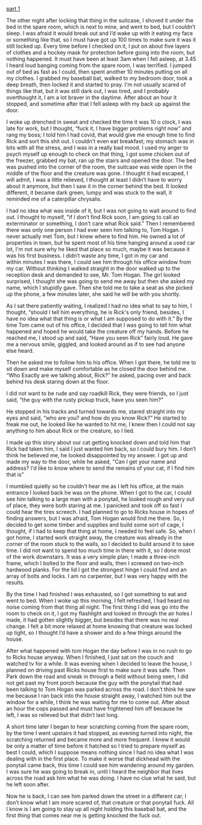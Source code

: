 [part 1](https://www.reddit.com/r/nosleep/comments/v4qfzr/i_got_some_meat_from_this_weird_old_guy_that/)

 

The other night after locking that thing in the suitcase, I shoved it under the bed in the spare room, which is next to mine, and went to bed, but I couldn’t sleep. I was afraid it would break out and I’d wake up with it eating my face or something like that, so I must have got up 100 times to make sure it was it still locked up. Every time before I checked on it, I put on about five layers of clothes and a hockey mask for protection before going into the room, but nothing happened. It must have been at least 3am when I fell asleep, at 3.45 I heard loud banging coming from the spare room, I was terrified. I jumped out of bed as fast as I could, then spent another 10 minutes putting on all my clothes. I grabbed my baseball bat, walked to my bedroom door, took a deep breath, then locked it and started to pray. I'm not usually scared of things like that, but it was still dark out, I was tired, and I probably overthought it, I am a lot braver in the daytime. After about an hour it stopped, and sometime after that I fell asleep with my back up against the door.  

I woke up drenched in sweat and checked the time it was 10 o clock, I was late for work, but I thought, “fuck it, I have bigger problems right now” and rang my boss; I told him I had covid, that would give me enough time to find Rick and sort this shit out. I couldn't even eat breakfast; my stomach was in bits with all the stress, and I was in a really bad mood. I used my anger to psych myself up enough to check on that thing, I got some chicken out of the freezer, grabbed my bat, ran up the stairs and opened the door. The bed was pushed into the corner of the room, the suitcase was wide open in the middle of the floor and the creature was gone. I thought it had escaped, I will admit, I was a little relieved, I thought at least I didn’t have to worry about it anymore, but then I saw it in the corner behind the bed. It looked different, it became dark green, lumpy and was stuck to the wall, it reminded me of a caterpillar chrysalis. 

I had no idea what was inside of it, but I was not going to wait around to find out. I thought to myself, "if I don’t find Rick soon, I am going to call an exterminator or something, I don’t care what Rick said.” Then I remembered there was only one person I had ever seen him talking to, Tom Hogan. I never actually met Tom, but I knew where to find him. He owned a lot of properties in town, but he spent most of his time hanging around a used car lot, I'm not sure why he liked that place so much, maybe it was because it was his first business. I didn’t waste any time, I got in my car and within minutes I was there, I could see him through his office window from my car. Without thinking I walked straight in the door walked up to the reception desk and demanded to see, Mr. Tom Hogan. The girl looked surprised, I thought she was going to send me away but then she asked my name, which I stupidly gave. Then she told me to take a seat as she picked up the phone, a few minutes later, she said he will be with you shortly. 

As I sat there patiently waiting, I realized I had no idea what to say to him, I thought, “should I tell him everything, he is Rick's only friend, besides, I have no idea what that thing is or what I am supposed to do with it.” By the time Tom came out of his office, I decided that I was going to tell him what happened and hoped he would take the creature off my hands. Before he reached me, I stood up and said, “Have you seen Rick” fairly loud. He gave me a nervous smile, giggled, and looked around as if to see had anyone else heard. 

Then he asked me to follow him to his office. When I got there, he told me to sit down and make myself comfortable as he closed the door behind me. “Who Exactly are we talking about, Rick?” he asked, pacing over and back behind his desk staring down at the floor. 

I did not want to be rude and say roadkill Rick, they were friends, so I just said, “the guy with the rusty pickup truck, have you seen him?”  

He stopped in his tracks and turned towards me, stared straight into my eyes and said, “who are you? and how do you know Rick?” He started to freak me out, he looked like he wanted to hit me, I knew then I could not say anything to him about Rick or the creature, so I lied. 

I made up this story about our cat getting knocked down and told him that Rick had taken him, I said I just wanted him back, so I could bury him. I don’t think he believed me, he looked disappointed by my answer. I got up and made my way to the door, while he asked, "Can I get your name and address? I'd like to know where to send the remains of your cat, if I find him that is” 

I mumbled quietly so he couldn’t hear me as I left his office, at the main entrance I looked back he was on the phone. When I got to the car, I could see him talking to a large man with a ponytail, he looked rough and very out of place, they were both staring at me. I panicked and took off so fast I could hear the tires screech. I had planned to go to Ricks house in hopes of finding answers, but I was afraid, Tom Hogan would find me there. So, I decided to get some timber and supplies and build some sort of cage, I thought, if I had to keep that thing at home, I needed to feel safe. So, when I got home, I started work straight away, the creature was already in the corner of the room stuck to the walls, so I decided to build around it to save time. I did not want to spend too much time in there with it, so I done most of the work downstairs. It was a very simple plan; I made a three-inch frame, which I bolted to the floor and walls, then I screwed on two-inch hardwood planks. For the lid I got the strongest hinge I could find and an array of bolts and locks. I am no carpenter, but I was very happy with the results.  

By the time I had finished I was exhausted, so I got something to eat and went to bed. When I woke up this morning, I felt refreshed, I had heard no noise coming from that thing all night. The first thing I did was go into the room to check on it, I got my flashlight and looked in through the air holes I made, it had gotten slightly bigger, but besides that there was no real change. I felt a bit more relaxed at home knowing that creature was locked up tight, so I thought I’d have a shower and do a few things around the house. 

After what happened with tom Hogan the day before I was in no rush to go to Ricks house anyway. When I finished, I just sat on the couch and watched tv for a while. It was evening when I decided to leave the house, I planned on driving past Ricks house first to make sure it was safe. Then Park down the road and sneak in through a field without being seen, I did not get past my front porch because the guy with the ponytail that had been talking to Tom Hogan was parked across the road. I don’t think he saw me because I ran back into the house straight away, I watched him out the window for a while, I think he was waiting for me to come out. After about an hour the cops passed and must have frightened him off because he left, I was so relieved but that didn’t last long. 

A short time later I began to hear scratching coming from the spare room, by the time I went upstairs it had stopped, as evening turned into night, the scratching returned and became more and more frequent. I knew it would be only a matter of time before it hatched so I tried to prepare myself as best I could, which I suppose means nothing since I had no idea what I was dealing with in the first place. To make it worse that dickhead with the ponytail came back, this time I could see him wandering around my garden. I was sure he was going to break in, until I heard the neighbor that lives across the road ask him what he was doing. I have no clue what he said, but he left soon after.  

Now he is back, I can see him parked down the street in a different car, I don’t know what I am more scared of, that creature or that ponytail fuck. All I know is I am going to stay up all night holding this baseball bat, and the first thing that comes near me is getting knocked the fuck out.